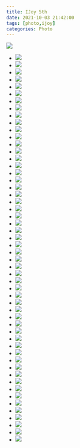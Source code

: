```yaml
---
title: IJoy 5th
date: 2021-10-03 21:42:00
tags: [photo,ijoy]
categories: Photo
---
```

<img src="https://sadness96.github.io/images/blog/photo-IJoy5/ijoy5logo.jpg"/>

<!-- more -->
<ul class="grid effect-1" id="grid">
    <li><a><img src="https://sadness.oss-cn-beijing.aliyuncs.com/images/photo-IJoy5/554A0930.jpg"></a></li>
    <li><a><img src="https://sadness.oss-cn-beijing.aliyuncs.com/images/photo-IJoy5/554A0938.jpg"></a></li>
    <li><a><img src="https://sadness.oss-cn-beijing.aliyuncs.com/images/photo-IJoy5/554A0950.jpg"></a></li>
    <li><a><img src="https://sadness.oss-cn-beijing.aliyuncs.com/images/photo-IJoy5/554A0954.jpg"></a></li>
    <li><a><img src="https://sadness.oss-cn-beijing.aliyuncs.com/images/photo-IJoy5/554A0958.jpg"></a></li>
    <li><a><img src="https://sadness.oss-cn-beijing.aliyuncs.com/images/photo-IJoy5/554A0969.jpg"></a></li>
    <li><a><img src="https://sadness.oss-cn-beijing.aliyuncs.com/images/photo-IJoy5/554A0998.jpg"></a></li>
    <li><a><img src="https://sadness.oss-cn-beijing.aliyuncs.com/images/photo-IJoy5/554A1025.jpg"></a></li>
    <li><a><img src="https://sadness.oss-cn-beijing.aliyuncs.com/images/photo-IJoy5/554A1049.jpg"></a></li>
    <li><a><img src="https://sadness.oss-cn-beijing.aliyuncs.com/images/photo-IJoy5/554A1055.jpg"></a></li>
    <li><a><img src="https://sadness.oss-cn-beijing.aliyuncs.com/images/photo-IJoy5/554A1061.jpg"></a></li>
    <li><a><img src="https://sadness.oss-cn-beijing.aliyuncs.com/images/photo-IJoy5/554A1076.jpg"></a></li>
    <li><a><img src="https://sadness.oss-cn-beijing.aliyuncs.com/images/photo-IJoy5/554A1080.jpg"></a></li>
    <li><a><img src="https://sadness.oss-cn-beijing.aliyuncs.com/images/photo-IJoy5/554A1092.jpg"></a></li>
    <li><a><img src="https://sadness.oss-cn-beijing.aliyuncs.com/images/photo-IJoy5/554A1103.jpg"></a></li>
    <li><a><img src="https://sadness.oss-cn-beijing.aliyuncs.com/images/photo-IJoy5/554A1110.jpg"></a></li>
    <li><a><img src="https://sadness.oss-cn-beijing.aliyuncs.com/images/photo-IJoy5/554A1173.jpg"></a></li>
    <li><a><img src="https://sadness.oss-cn-beijing.aliyuncs.com/images/photo-IJoy5/554A1184.jpg"></a></li>
    <li><a><img src="https://sadness.oss-cn-beijing.aliyuncs.com/images/photo-IJoy5/554A1301.jpg"></a></li>
    <li><a><img src="https://sadness.oss-cn-beijing.aliyuncs.com/images/photo-IJoy5/554A1366.jpg"></a></li>
    <li><a><img src="https://sadness.oss-cn-beijing.aliyuncs.com/images/photo-IJoy5/554A1379.jpg"></a></li>
    <li><a><img src="https://sadness.oss-cn-beijing.aliyuncs.com/images/photo-IJoy5/554A1387.jpg"></a></li>
    <li><a><img src="https://sadness.oss-cn-beijing.aliyuncs.com/images/photo-IJoy5/554A1393.jpg"></a></li>
    <li><a><img src="https://sadness.oss-cn-beijing.aliyuncs.com/images/photo-IJoy5/554A1421.jpg"></a></li>
    <li><a><img src="https://sadness.oss-cn-beijing.aliyuncs.com/images/photo-IJoy5/554A1424.jpg"></a></li>
    <li><a><img src="https://sadness.oss-cn-beijing.aliyuncs.com/images/photo-IJoy5/554A1444.jpg"></a></li>
    <li><a><img src="https://sadness.oss-cn-beijing.aliyuncs.com/images/photo-IJoy5/554A1491.jpg"></a></li>
    <li><a><img src="https://sadness.oss-cn-beijing.aliyuncs.com/images/photo-IJoy5/554A1505.jpg"></a></li>
    <li><a><img src="https://sadness.oss-cn-beijing.aliyuncs.com/images/photo-IJoy5/554A1510.jpg"></a></li>
    <li><a><img src="https://sadness.oss-cn-beijing.aliyuncs.com/images/photo-IJoy5/554A1528.jpg"></a></li>
    <li><a><img src="https://sadness.oss-cn-beijing.aliyuncs.com/images/photo-IJoy5/554A1535.jpg"></a></li>
    <li><a><img src="https://sadness.oss-cn-beijing.aliyuncs.com/images/photo-IJoy5/554A1552.jpg"></a></li>
    <li><a><img src="https://sadness.oss-cn-beijing.aliyuncs.com/images/photo-IJoy5/554A1557.jpg"></a></li>
    <li><a><img src="https://sadness.oss-cn-beijing.aliyuncs.com/images/photo-IJoy5/554A1578.jpg"></a></li>
    <li><a><img src="https://sadness.oss-cn-beijing.aliyuncs.com/images/photo-IJoy5/554A1585.jpg"></a></li>
    <li><a><img src="https://sadness.oss-cn-beijing.aliyuncs.com/images/photo-IJoy5/554A1591.jpg"></a></li>
    <li><a><img src="https://sadness.oss-cn-beijing.aliyuncs.com/images/photo-IJoy5/554A1595.jpg"></a></li>
    <li><a><img src="https://sadness.oss-cn-beijing.aliyuncs.com/images/photo-IJoy5/554A1615.jpg"></a></li>
    <li><a><img src="https://sadness.oss-cn-beijing.aliyuncs.com/images/photo-IJoy5/554A1625.jpg"></a></li>
    <li><a><img src="https://sadness.oss-cn-beijing.aliyuncs.com/images/photo-IJoy5/554A1633.jpg"></a></li>
    <li><a><img src="https://sadness.oss-cn-beijing.aliyuncs.com/images/photo-IJoy5/554A1637.jpg"></a></li>
    <li><a><img src="https://sadness.oss-cn-beijing.aliyuncs.com/images/photo-IJoy5/554A1642.jpg"></a></li>
    <li><a><img src="https://sadness.oss-cn-beijing.aliyuncs.com/images/photo-IJoy5/554A1650.jpg"></a></li>
    <li><a><img src="https://sadness.oss-cn-beijing.aliyuncs.com/images/photo-IJoy5/554A1657.jpg"></a></li>
    <li><a><img src="https://sadness.oss-cn-beijing.aliyuncs.com/images/photo-IJoy5/554A1658.jpg"></a></li>
    <li><a><img src="https://sadness.oss-cn-beijing.aliyuncs.com/images/photo-IJoy5/554A1663.jpg"></a></li>
    <li><a><img src="https://sadness.oss-cn-beijing.aliyuncs.com/images/photo-IJoy5/554A1670.jpg"></a></li>
    <li><a><img src="https://sadness.oss-cn-beijing.aliyuncs.com/images/photo-IJoy5/554A1681.jpg"></a></li>
    <li><a><img src="https://sadness.oss-cn-beijing.aliyuncs.com/images/photo-IJoy5/554A1708.jpg"></a></li>
    <li><a><img src="https://sadness.oss-cn-beijing.aliyuncs.com/images/photo-IJoy5/554A1749.jpg"></a></li>
    <li><a><img src="https://sadness.oss-cn-beijing.aliyuncs.com/images/photo-IJoy5/554A1754.jpg"></a></li>
    <li><a><img src="https://sadness.oss-cn-beijing.aliyuncs.com/images/photo-IJoy5/554A1767.jpg"></a></li>
    <li><a><img src="https://sadness.oss-cn-beijing.aliyuncs.com/images/photo-IJoy5/554A1773.jpg"></a></li>
    <li><a><img src="https://sadness.oss-cn-beijing.aliyuncs.com/images/photo-IJoy5/554A1782.jpg"></a></li>
</ul>

<link rel="stylesheet" type="text/css" href="/blog/css/masonry/default.css" />
<link rel="stylesheet" type="text/css" href="/blog/css/masonry/component.css" />
<script src="/blog/js/masonry/modernizr.custom.js"></script>
<script src="/blog/js/masonry/masonry.pkgd.min.js"></script>
<script src="/blog/js/masonry/imagesLoaded.js"></script>
<script src="/blog/js/masonry/classie.js"></script>
<script src="/blog/js/masonry/AnimOnScroll.js"></script>

<script>
    new AnimOnScroll( document.getElementById( 'grid' ), {
        minDuration : 0.4,
        maxDuration : 0.7,
        viewportFactor : 0.2
    } );
</script>